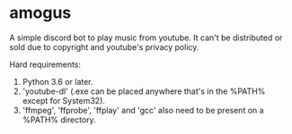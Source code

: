 # amogus
A simple discord bot to play music from youtube.
It can't be distributed or sold due to copyright and youtube's privacy policy.

Hard requirements:
1) Python 3.6 or later.
2) 'youtube-dl' (.exe can be placed anywhere that's in the %PATH% except for System32).
3) 'ffmpeg', 'ffprobe', 'ffplay' and 'gcc' also need to be present on a %PATH% directory.
